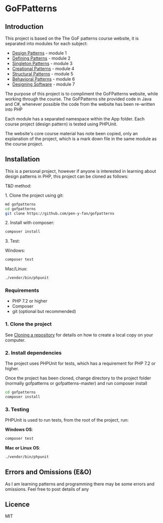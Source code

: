# GoFPatterns

## Introduction

This project is based on the The GoF patterns course website, it is separated into modules for each subject:

- [Design Patterns](https://www.gofpatterns.com/design-patterns/module1/intro-design-patterns.php) - module 1
- [Defining Patterns](https://www.gofpatterns.com/design-patterns/module2/intro-defining-design-patterns.php) - module 2
- [Singleton Patterns](https://www.gofpatterns.com/design-patterns/module3/intro-singleton-design-pattern.php) - module 3
- [Creational Patterns](https://www.gofpatterns.com/design-patterns/module4/intro-creational-patterns.php) - module 4
- [Structural Patterns](https://www.gofpatterns.com/design-patterns/module5/intro-structural-designPatterns.php) - module 5
- [Behavioral Patterns](https://www.gofpatterns.com/design-patterns/module6/intro-behavioral-designPatterns.php) - module 6
- [Designing Software](https://www.gofpatterns.com/design-patterns/module7/intro-designPattern-softwareDesign.php) - module 7

The purpose of this project is to compliment the GoFPatterns website, while working through the course. The GoFPatterns site provided code in Java and C#, whenever possible the code from the website has been re-written into PHP

Each module has a separated namespace within the App folder. Each course project (design pattern) is tested using PHPUnit.

The website's core course material has note been copied, only an explanation of the project, which is a mark down file in the same module as the course project.

## Installation

This is a personal project, however if anyone is interested in learning about design patterns in PHP, this project can be cloned as follows:

T&D method:

1\. Clone the project using git:

```sh
md gofpatterns
cd gofpatterns
git clone https://github.com/pen-y-fan/gofpatterns
```

2\. Install with composer:

```sh
composer install
```

3\. Test:

Windows:

```sh
composer test
```

Mac/Linux:

```sh
./vendor/bin/phpunit
```

### Requirements

- PHP 7.2 or higher
- Composer
- git (optional but recommended)

### 1. Clone the project

See [Cloning a repository](https://help.github.com/en/articles/cloning-a-repository) for details on how to create a local copy on your computer.

### 2. Install dependencies

The project uses PHPUnit for tests, which has a requirement for PHP 7.2 or higher.

Once the project has been cloned, change directory to the project folder (normally gofpatterns or gofpatterns-master) and run composer install

```sh
cd gofpatterns
composer install
```

### 3. Testing

PHPUnit is used to run tests, from the root of the project, run:

**Windows OS**:

```sh
composer test
```

**Mac or Linux OS**:

```sh
./vendor/bin/phpunit
```

## Errors and Omissions (E&O)

As I am learning patterns and programming there may be some errors and omissions. Feel free to post details of any

## Licence

MIT
